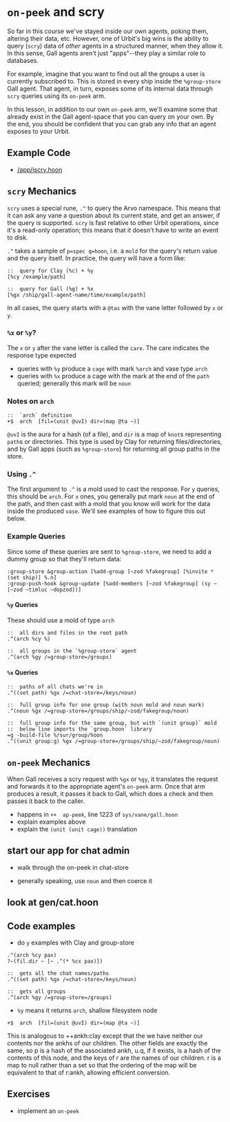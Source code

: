 # `on-peek` and scry
So far in this course we've stayed inside our own agents, poking them, altering their data, etc. However, one of Urbit's big wins is the ability to query (`scry`) data of *other* agents in a structured manner, when they allow it. In this sense, Gall agents aren't just "apps"--they play a similar role to databases.

For example, imagine that you want to find out all the groups a user is currently subscribed to. This is stored in every ship inside the `%group-store` Gall agent. That agent, in turn, exposes some of its internal data through `scry` queries using its `on-peek` arm.

In this lesson, in addition to our own `on-peek` arm, we'll examine some that already exist in the Gall agent-space that you can query on your own. By the end, you should be confident that you can grab any info that an agent exposes to your Urbit.

## Example Code
* [/app/iscry.hoon](https://github.com/timlucmiptev/gall-guide/blob/master/example-code/app/iscry.hoon)

## `scry` Mechanics
`scry` uses a special rune, `.^` to query the Arvo namespace. This means that it can ask any vane a question about its current state, and get an answer, if the query is supported. `scry` is fast relative to other Urbit operations, since it's a read-only operation; this means that it doesn't have to write an event to disk.

`.^` takes a sample of `p=spec q=hoon`, i.e. a `mold` for the query's return value and the query itself. In practice, the query will have a form like:
```
::  query for Clay (%c) + %y
[%cy /example/path]

::  query for Gall (%g) + %x
[%gx /ship/gall-agent-name/time/example/path]
```
In all cases, the query starts with a `@tas` with the vane letter followed by `x` or `y`.

### `%x` or `%y`?
The `x` or `y` after the vane letter is called the `care`. The care indicates the response type expected
* queries with `%y` produce a `cage` with mark `%arch` and vase type `arch`
* queries with `%x` produce a cage with the mark at the end of the `path` queried; generally this mark will be `noun`

### Notes on `arch`
```
::  `arch` definition
+$  arch  [fil=(unit @uvI) dir=(map @ta ~)]
```
`@uvI` is the aura for a hash (of a file), and `dir` is a map of `knot`s representing `path`s or directories. This type is used by Clay for returning files/directories, and by Gall apps (such as `%group-store`) for returning all group paths in the store.

### Using `.^`
The first argument to `.^` is a mold used to cast the response. For `y` queries, this should be `arch`. For `x` ones, you generally put mark `noun` at the end of the path, and then cast with a mold that you know will work for the data inside the produced `vase`. We'll see examples of how to figure this out below.

### Example Queries
Since some of these queries are sent to `%group-store`, we need to add a dummy group so that they'll return data:
```
:group-store &group-action [%add-group [~zod %fakegroup] [%invite *(set ship)] %.n]
:group-push-hook &group-update [%add-members [~zod %fakegroup] (sy ~[~zod ~timluc ~dopzod])]
```

#### `%y` Queries
These should use a mold of type `arch`
```
::  all dirs and files in the root path
.^(arch %cy %)

::  all groups in the `%group-store` agent
.^(arch %gy /=group-store=/groups)
```

#### `%x` Queries
```
::  paths of all chats we're in
.^((set path) %gx /=chat-store=/keys/noun)

::  full group info for one group (with noun mold and noun mark)
.^(noun %gx /=group-store=/groups/ship/~zod/fakegroup/noun)

::  full group info for the same group, but with `(unit group)` mold
::  below line imports the `group.hoon` library
=g -build-file %/sur/group/hoon
.^((unit group:g) %gx /=group-store=/groups/ship/~zod/fakegroup/noun)
```

## `on-peek` Mechanics
When Gall receives a scry request with `%gx` or `%gy`, it translates the request and forwards it to the appropriate agent's `on-peek` arm. Once that arm produces a result, it passes it back to Gall, which does a check and then passes it back to the caller.

- happens in `++  ap-peek`, line 1223 of `sys/vane/gall.hoon`
- explain examples above
- explain the `(unit (unit cage))` translation

## start our app for chat admin
- walk through the on-peek in chat-store

- generally speaking, use `noun` and then coerce it

## look at gen/cat.hoon

## Code examples
- do `y` examples with Clay and group-store
```
.^(arch %cy pax)
?~(fil.dir ~ [~ .^(* %cx pax)])

::  gets all the chat names/paths
.^((set path) %gx /=chat-store=/keys/noun)

::  gets all groups
.^(arch %gy /=group-store=/groups)
```

* `%y` means it returns `arch`, shallow filesystem node
```
+$  arch  [fil=(unit @uvI) dir=(map @ta ~)]
```
This is analogous to ++ankh:clay except that the we have neither our contents nor the ankhs of our children. The other fields are exactly the same, so p is a hash of the associated ankh, u.q, if it exists, is a hash of the contents of this node, and the keys of r are the names of our children. r is a map to null rather than a set so that the ordering of the map will be equivalent to that of r:ankh, allowing efficient conversion.

## Exercises
* implement an `on-peek`
